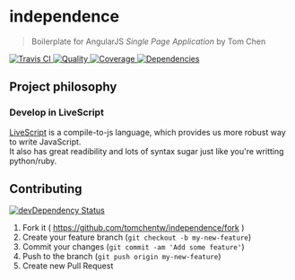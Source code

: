 # independence
> Boilerplate for AngularJS *Single Page Application* by Tom Chen

[![Travis CI   ](https://img.shields.io/travis/tomchentw/independence/master.svg)             ](https://travis-ci.org/tomchentw/independence)
[![Quality     ](https://img.shields.io/codeclimate/github/tomchentw/independence.svg)        ](https://codeclimate.com/github/tomchentw/independence)
[![Coverage    ](https://img.shields.io/coveralls/tomchentw/independence.svg)                 ](https://coveralls.io/r/tomchentw/independence)
[![Dependencies](https://img.shields.io/gemnasium/tomchentw/independence.svg)                 ](https://gemnasium.com/tomchentw/independence)


## Project philosophy

### Develop in LiveScript
[LiveScript](http://livescript.net/) is a compile-to-js language, which provides us more robust way to write JavaScript.  
It also has great readibility and lots of syntax sugar just like you're writting python/ruby.


## Contributing

[![devDependency Status](https://david-dm.org/tomchentw/independence/dev-status.svg?theme=shields.io)](https://david-dm.org/tomchentw/independence#info=devDependencies)

1. Fork it ( https://github.com/tomchentw/independence/fork )
2. Create your feature branch (`git checkout -b my-new-feature`)
3. Commit your changes (`git commit -am 'Add some feature'`)
4. Push to the branch (`git push origin my-new-feature`)
5. Create new Pull Request